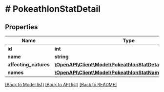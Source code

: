 # # PokeathlonStatDetail

## Properties

Name | Type | Description | Notes
------------ | ------------- | ------------- | -------------
**id** | **int** |  | [readonly]
**name** | **string** |  |
**affecting_natures** | [**\OpenAPI\Client\Model\PokeathlonStatDetailAffectingNatures**](PokeathlonStatDetailAffectingNatures.md) |  |
**names** | [**\OpenAPI\Client\Model\PokeathlonStatName[]**](PokeathlonStatName.md) |  |

[[Back to Model list]](../../README.md#models) [[Back to API list]](../../README.md#endpoints) [[Back to README]](../../README.md)
